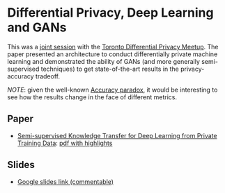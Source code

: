 # Differential Privacy, Deep Learning and GANs

This was a
[joint session](https://www.meetup.com/Toronto-Differential-Privacy-Meetup/events/239329011/)
with the
[Toronto Differential Privacy Meetup](https://www.meetup.com/Toronto-Differential-Privacy-Meetup/). The
paper presented an architecture to conduct differentially private machine
learning and demonstrated the ability of GANs (and more generally
semi-supervised techniques) to get state-of-the-art results in the
privacy-accuracy tradeoff.

*NOTE*: given the well-known
 [Accuracy paradox](https://en.wikipedia.org/wiki/Accuracy_paradox), it would be
 interesting to see how the results change in the face of different metrics.

## Paper
- [Semi-supervised Knowledge Transfer for Deep Learning from Private Training Data](https://arxiv.org/abs/1610.05755): [pdf with highlights](./semi-supervised-knowledge-transfer-for-deep-learning-from-private-training-data_goodfellow-talwar.pdf)

## Slides
- [Google slides link (commentable)](https://docs.google.com/presentation/d/1FLXx9tnsekvgQMuhXn5oWInWEUxwVKjXxKFx_KTAZ_k/edit?usp=sharing)
